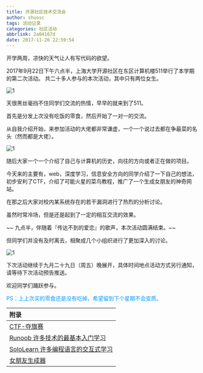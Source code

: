 ```yaml
---
title: 开源社区技术交流会
author: shuosc
tags: 活动记录
categories: 社区活动
abbrlink: 2a04167d
date: 2017-11-26 22:59:54
---
```

开学两周，凉快的天气让人有写代码的欲望。

2017年9月22日下午六点半，上海大学开源社区在东区计算机楼511举行了本学期的第二次活动。
共二十多人参与的本次活动，其中只有两位女生。

![1](/blog/img/17秋/2.1.jpg)

天很黑丝毫挡不住同学们交流的热情，早早的就来到了511。

首先是分发上次没有吃饭的零食，然后开始了一对一的交流。

从自我介绍开始，来参加活动的大佬都非常谦虚，一个一个说过去都在争最菜的名头（然而都是大佬）。

<!--more-->

![1](/blog/img/17秋/2.2.jpg)

随后大家一个一个介绍了自己与计算机的历史，向往的方向或者正在做的项目。

今天来的主要有，web，深度学习，信息安全方向的同学介绍了一下自己的想法，初步安利了CTF，介绍了可能火星的菜鸟教程，推广了一个生成女朋友的神奇网站。

在那之后大家对校内某系统存在的若干漏洞进行了热烈的分析讨论。

虽然时常冷场，但是还是起到了一定的相互交流的效果。

~~ 九点半，伴随着『传达不到的爱恋』的歌声，本次活动圆满结束。~~

但同学们并没有及时离去，相聚成几个小组织进行了更加深入的讨论。

![1](/blog/img/17秋/2.3.jpg)

下次活动继续于九月二十九日（周五）晚展开，具体时间地点活动方式另行通知，请等待下次活动预告推送。

欢迎同学们踊跃参与。

<font color=#0099ff>PS：上上次买的零食还是没有吃掉，希望留到下个星期不会变质。</font>

| 附录                                       |
| :--------------------------------------- |
| [CTF-夺旗赛](https://baike.baidu.com/item/ctf/9548546) |
| [Runoob 许多技术的最基本入门学习](http://www.runoob.com) |
| [SoloLearn 许多编程语言的交互式学习](http://www.sololearn.com) |
| [女朋友生成器](https://make.girls.moe)         |

